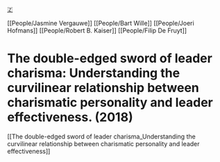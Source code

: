 [🇿](zotero://select/groups/5641742/items/X7I96KB6)

[[People/Jasmine Vergauwe]] [[People/Bart Wille]] [[People/Joeri Hofmans]] [[People/Robert B. Kaiser]] [[People/Filip De Fruyt]] 
# The double-edged sword of leader charisma: Understanding the curvilinear relationship between charismatic personality and leader effectiveness. (2018)

[[The double-edged sword of leader charisma_Understanding the curvilinear relationship between charismatic personality and leader effectiveness]]